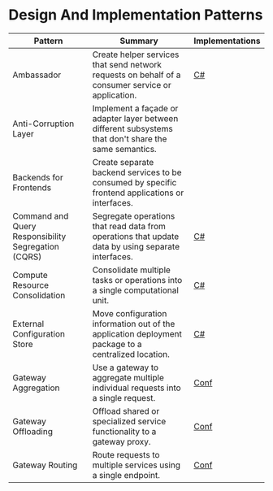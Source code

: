 # Design And Implementation Patterns

| Pattern | Summary | Implementations |
| --- | --- | --- |
| Ambassador | Create helper services that send network requests on behalf of a consumer service or application. | [C#](https://docs.microsoft.com/en-us/azure/architecture/patterns/ambassador#example) |
| Anti-Corruption Layer | Implement a façade or adapter layer between different subsystems that don't share the same semantics. |  |
| Backends for Frontends | Create separate backend services to be consumed by specific frontend applications or interfaces. |  |
| Command and Query Responsibility Segregation (CQRS) | Segregate operations that read data from operations that update data by using separate interfaces. | [C#](https://docs.microsoft.com/en-us/azure/architecture/patterns/cqrs#example) |
| Compute Resource Consolidation | Consolidate multiple tasks or operations into a single computational unit. | [C#](https://docs.microsoft.com/en-us/azure/architecture/patterns/compute-resource-consolidation#example) |
| External Configuration Store | Move configuration information out of the application deployment package to a centralized location. | [C#](https://docs.microsoft.com/en-us/azure/architecture/patterns/external-configuration-store#example) |
| Gateway Aggregation | Use a gateway to aggregate multiple individual requests into a single request. | [Conf](https://docs.microsoft.com/en-us/azure/architecture/patterns/gateway-aggregation#example) |
| Gateway Offloading | Offload shared or specialized service functionality to a gateway proxy. | [Conf](https://docs.microsoft.com/en-us/azure/architecture/patterns/gateway-offloading#example) |
| Gateway Routing | Route requests to multiple services using a single endpoint. | [Conf](https://docs.microsoft.com/en-us/azure/architecture/patterns/gateway-routing#example) |
